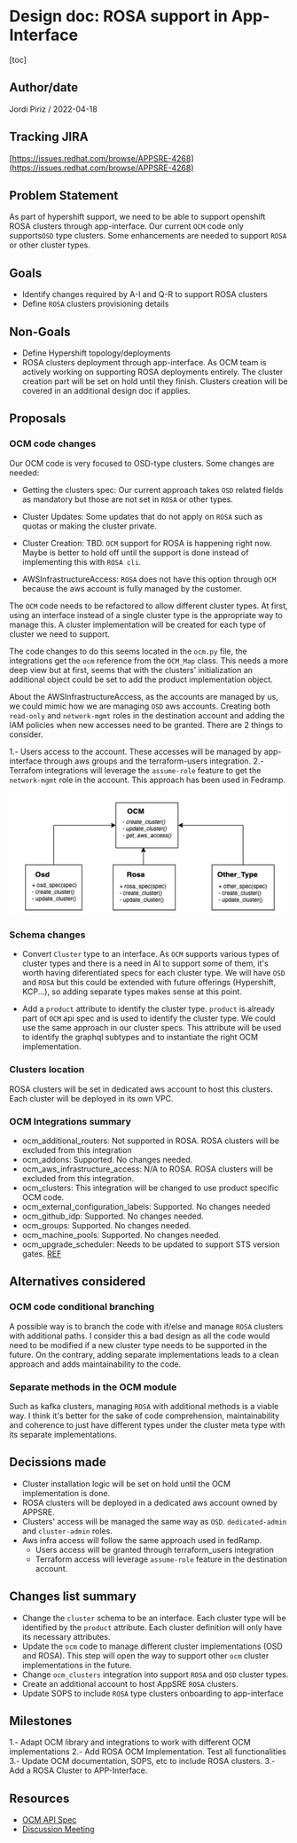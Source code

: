 # Design doc: ROSA support in App-Interface

[toc]

## Author/date

Jordi Piriz / 2022-04-18

## Tracking JIRA

[https://issues.redhat.com/browse/APPSRE-4268](https://issues.redhat.com/browse/APPSRE-4268)

## Problem Statement

As part of hypershift support, we need to be able to support openshift ROSA clusters through
app-interface. Our current `OCM` code only supports`OSD` type clusters. Some enhancements are
needed to support `ROSA` or other cluster types.

## Goals

- Identify changes required by A-I and Q-R to support ROSA clusters
- Define `ROSA` clusters provisioning details

## Non-Goals

- Define Hypershift topology/deployments
- ROSA clusters deployment through app-interface. As OCM team is actively working on supporting ROSA
  deployments entirely. The cluster creation part will be set on hold until they finish. Clusters creation
  will be covered in an additional design doc if applies.

## Proposals

### OCM code changes

Our OCM code is very focused to OSD-type clusters. Some changes are needed:

- Getting the clusters spec: Our current approach takes `OSD` related fields as mandatory but those are
  not set in `ROSA` or other types.

- Cluster Updates: Some updates that do not apply on `ROSA` such as quotas or making the cluster private.

- Cluster Creation: TBD. `OCM` support for ROSA is happening right now. Maybe is better to hold off until
  the support is done instead of implementing this with `ROSA cli`.

- AWSInfrastructureAccess: `ROSA` does not have this option through `OCM` because the aws account is
  fully managed by the customer.

The `OCM` code needs to be refactored to allow different cluster types. At first, using an interface instead
of a single cluster type is the appropriate way to manage this. A cluster implementation will be created for
each type of cluster we need to support.

The code changes to do this seems located in the `ocm.py` file, the integrations get the `ocm` reference from
the `OCM_Map` class. This needs a more deep view but at first, seems that with the clusters' initialization
an additional object could be set to add the product implementation object.

About the AWSInfrastructureAccess, as the accounts are managed by us, we could mimic how we are managing
`OSD` aws accounts. Creating both `read-only` and `network-mgmt` roles in the destination account and adding
the IAM policies when new accesses need to be granted. There are 2 things to consider.

1.- Users access to the account. These accesses will be managed by app-interface through aws groups and the
  terraform-users integration.
2.- Terrafom integrations will leverage the `assume-role` feature to get the `network-mgmt` role in the account.
  This approach has been used in Fedramp.

<img src="../assets/rosa_ocm_diagram.png" width="600"/>

### Schema changes

- Convert `Cluster` type to an interface. As `OCM` supports various types of cluster types and there is a need in AI
  to support some of them, it's worth having diferentiated specs for each cluster type. We will have `OSD` and `ROSA`
  but this could be extended with future offerings (Hypershift, KCP...), so adding separate types makes sense at
  this point.

- Add a `product` attribute to identify the cluster type. `product` is already part of `OCM` api spec and is used to
  identify the cluster type. We could use the same approach in our cluster specs. This attribute will be used to identify
  the graphql subtypes and to instantiate the right OCM implementation.

### Clusters location

ROSA clusters will be set in dedicated aws account to host this clusters. Each cluster will be deployed in its own VPC.

### OCM Integrations summary

- ocm_additional_routers: Not supported in ROSA. ROSA clusters will be excluded from this integration
- ocm_addons: Supported. No changes needed.
- ocm_aws_infrastructure_access: N/A to ROSA. ROSA clusters will be excluded from this integration.
- ocm_clusters: This integration will be changed to use product specific OCM code.
- ocm_external_configuration_labels: Supported. No changes needed
- ocm_github_idp: Supported. No changes needed.
- ocm_groups: Supported. No changes needed.
- ocm_machine_pools: Supported. No changes needed.
- ocm_upgrade_scheduler: Needs to be updated to support STS version gates. [REF](https://github.com/app-sre/qontract-reconcile/blob/master/reconcile/utils/ocm.py#L856)

## Alternatives considered

### OCM code conditional branching

A possible way is to branch the code with if/else and manage `ROSA` clusters with additional paths. I consider this
a bad design as all the code would need to be modified if a new cluster type needs to be supported in the future.
On the contrary, adding separate implementations leads to a clean approach and adds maintainability to the code.

### Separate methods in the OCM module

Such as kafka clusters, managing `ROSA` with additional methods is a viable way. I think it's better for the sake of
code comprehension, maintainability and coherence to just have different types under the cluster meta type with its
separate implementations.

## Decissions made

- Cluster installation logic will be set on hold until the OCM implementation is done.
- ROSA clusters will be deployed in a dedicated aws account owned by APPSRE.
- Clusters' access will be managed the same way as `OSD`. `dedicated-admin` and `cluster-admin` roles.
- Aws infra access will follow the same approach used in fedRamp.
  - Users access will be granted through terraform_users integration
  - Terraform access will leverage `assume-role` feature in the destination account.

## Changes list summary

- Change the `cluster` schema to be an interface. Each cluster type will be identified by the `product` attribute.
  Each cluster definition will only have its necessary attributes.
- Update the `ocm` code to manage different cluster implementations (OSD and ROSA). This step will open the way to
  support other `ocm` cluster implementations in the future.
- Change `ocm_clusters` integration into support `ROSA` and `OSD` cluster types.
- Create an additional account to host AppSRE `ROSA` clusters.
- Update SOPS to include `ROSA` type clusters onboarding to app-interface

## Milestones

1.- Adapt OCM library and integrations to work with different OCM implementations
2.- Add ROSA OCM Implementation. Test all functionalities
3.- Update OCM documentation, SOPS, etc to include ROSA clusters.
3.- Add a ROSA Cluster to APP-Interface.

## Resources

- [OCM API Spec](https://api.openshift.com/#/default/get_api_clusters_mgmt_v1_clusters)
- [Discussion Meeting](https://drive.google.com/file/d/1gq3R3LyTFihxBScmwXrhYpq-KR0CHNiV/view?usp=sharing)
